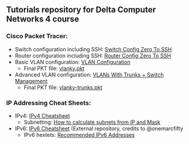 ## Tutorials repository for Delta Computer Networks 4 course

### Cisco Packet Tracer:
- Switch configuration including SSH: [Switch Config Zero To SSH](./cisco_packet_tracer/Switch%20Config%20Zero%20To%20SSH.md)
- Router configuration including SSH: [Router Config Zero To SSH](./cisco_packet_tracer/Router%20Config%20Zero%20To%20SSH.md)
- Basic VLAN configuration: [VLAN Configuration](./cisco_packet_tracer/VLAN%20Configuration.md)
  - Final PKT file: [vlanky.pkt](./cisco_packet_tracer/pkt_files/vlanky.pkt)
- Advanced VLAN configuration: [VLANs With Trunks + Switch Management](./cisco_packet_tracer/VLAN%20With%20Trunks%20Configuration.md)
  - Final PKT file: [vlanky-trunks.pkt](./cisco_packet_tracer/pkt_files/vlanky-trunks.pkt)

### IP Addressing Cheat Sheets: 
- IPv4: [IPv4 Cheatsheet](./network_addressing/IPv4%20Cheatsheet.md)
  - Subnetting: [How to calculate subnets from IP and Mask](./network_addressing/IPv4%20Cheatsheet.md#how-to-calculate-subnets)
- IPv6: [IPv6 Cheatsheet](https://github.com/onemarcfifty/cheat-sheets/blob/main/networking/ipv6.md) (External repository, credits to @onemarcfifty
  - IPv6 hextets: [Recommended IPv6 Addresses](./network_addressing/IPv6%20Cool%20Hextets.md)